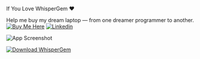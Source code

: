 If You Love WhisperGem ❤️

Help me buy my dream laptop — from one dreamer programmer to another.  [![Buy Me Here](https://img.shields.io/badge/Buy%20Me-%F0%9F%92%B0-yellow?style=for-the-badge)]([https://example.com/buy](https://whispergem.vercel.app//index.html))
[![Linkedin](https://img.shields.io/badge/-LinkedIn-blue?style=flat-square&logo=Linkedin&logoColor=white&link=sohail-repo-15605a345/)](https://www.linkedin.com/in/sohail-repo-15605a345/)


![App Screenshot](https://whispergem.vercel.app/assets/whispergem.png)


[![Download WhisperGem](https://img.shields.io/badge/Download-WhisperGem-blue?style=for-the-badge)](https://whispergem.vercel.app/)


